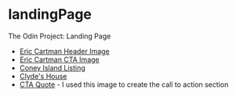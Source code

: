 # landingPage
The Odin Project:  Landing Page 

- [Eric Cartman Header Image](https://www.reddit.com/r/southpark/comments/svv01d/free_bottled_water_and_wifi_when_you_purchase_a/)
- [Eric Cartman CTA Image](https://www.youtube.com/watch?v=Iysw5I50Cr0)
- [Coney Island Listing](https://twitter.com/southpark/status/1495439259628621831) 
- [Clyde's House](https://twitter.com/southpark/status/1494796264554307585)
- [CTA Quote](https://johnfulton85.medium.com/the-bar-for-realtors-is-so-low-tim-dillon-and-south-park-take-shots-at-real-estate-sales-people-b556636554b6) - I used this image to create the call to action section